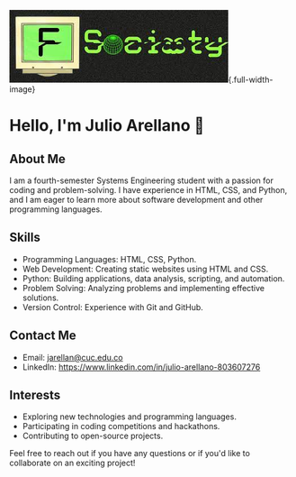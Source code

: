 <style>
    .full-width-image {
        width: 100%;
    }
</style>

![Banner](image/banner.jpeg){.full-width-image}

# Hello, I'm Julio Arellano 👋

## About Me
I am a fourth-semester Systems Engineering student with a passion for coding and problem-solving. I have experience in HTML, CSS, and Python, and I am eager to learn more about software development and other programming languages.

## Skills
- Programming Languages: HTML, CSS, Python.
- Web Development: Creating static websites using HTML and CSS.
- Python: Building applications, data analysis, scripting, and automation.
- Problem Solving: Analyzing problems and implementing effective solutions.
- Version Control: Experience with Git and GitHub.

## Contact Me
- Email: jarellan@cuc.edu.co
- LinkedIn: https://www.linkedin.com/in/julio-arellano-803607276

## Interests
- Exploring new technologies and programming languages.
- Participating in coding competitions and hackathons.
- Contributing to open-source projects.

Feel free to reach out if you have any questions or if you'd like to collaborate on an exciting project!
